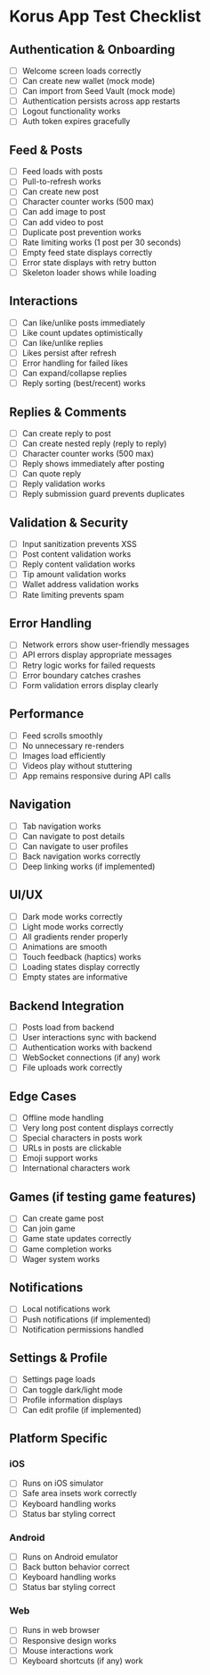 # Korus App Test Checklist

## Authentication & Onboarding
- [ ] Welcome screen loads correctly
- [ ] Can create new wallet (mock mode)
- [ ] Can import from Seed Vault (mock mode)
- [ ] Authentication persists across app restarts
- [ ] Logout functionality works
- [ ] Auth token expires gracefully

## Feed & Posts
- [ ] Feed loads with posts
- [ ] Pull-to-refresh works
- [ ] Can create new post
- [ ] Character counter works (500 max)
- [ ] Can add image to post
- [ ] Can add video to post
- [ ] Duplicate post prevention works
- [ ] Rate limiting works (1 post per 30 seconds)
- [ ] Empty feed state displays correctly
- [ ] Error state displays with retry button
- [ ] Skeleton loader shows while loading

## Interactions
- [ ] Can like/unlike posts immediately
- [ ] Like count updates optimistically
- [ ] Can like/unlike replies
- [ ] Likes persist after refresh
- [ ] Error handling for failed likes
- [ ] Can expand/collapse replies
- [ ] Reply sorting (best/recent) works

## Replies & Comments
- [ ] Can create reply to post
- [ ] Can create nested reply (reply to reply)
- [ ] Character counter works (500 max)
- [ ] Reply shows immediately after posting
- [ ] Can quote reply
- [ ] Reply validation works
- [ ] Reply submission guard prevents duplicates

## Validation & Security
- [ ] Input sanitization prevents XSS
- [ ] Post content validation works
- [ ] Reply content validation works
- [ ] Tip amount validation works
- [ ] Wallet address validation works
- [ ] Rate limiting prevents spam

## Error Handling
- [ ] Network errors show user-friendly messages
- [ ] API errors display appropriate messages
- [ ] Retry logic works for failed requests
- [ ] Error boundary catches crashes
- [ ] Form validation errors display clearly

## Performance
- [ ] Feed scrolls smoothly
- [ ] No unnecessary re-renders
- [ ] Images load efficiently
- [ ] Videos play without stuttering
- [ ] App remains responsive during API calls

## Navigation
- [ ] Tab navigation works
- [ ] Can navigate to post details
- [ ] Can navigate to user profiles
- [ ] Back navigation works correctly
- [ ] Deep linking works (if implemented)

## UI/UX
- [ ] Dark mode works correctly
- [ ] Light mode works correctly
- [ ] All gradients render properly
- [ ] Animations are smooth
- [ ] Touch feedback (haptics) works
- [ ] Loading states display correctly
- [ ] Empty states are informative

## Backend Integration
- [ ] Posts load from backend
- [ ] User interactions sync with backend
- [ ] Authentication works with backend
- [ ] WebSocket connections (if any) work
- [ ] File uploads work correctly

## Edge Cases
- [ ] Offline mode handling
- [ ] Very long post content displays correctly
- [ ] Special characters in posts work
- [ ] URLs in posts are clickable
- [ ] Emoji support works
- [ ] International characters work

## Games (if testing game features)
- [ ] Can create game post
- [ ] Can join game
- [ ] Game state updates correctly
- [ ] Game completion works
- [ ] Wager system works

## Notifications
- [ ] Local notifications work
- [ ] Push notifications (if implemented)
- [ ] Notification permissions handled

## Settings & Profile
- [ ] Settings page loads
- [ ] Can toggle dark/light mode
- [ ] Profile information displays
- [ ] Can edit profile (if implemented)

## Platform Specific
### iOS
- [ ] Runs on iOS simulator
- [ ] Safe area insets work correctly
- [ ] Keyboard handling works
- [ ] Status bar styling correct

### Android
- [ ] Runs on Android emulator
- [ ] Back button behavior correct
- [ ] Keyboard handling works
- [ ] Status bar styling correct

### Web
- [ ] Runs in web browser
- [ ] Responsive design works
- [ ] Mouse interactions work
- [ ] Keyboard shortcuts (if any) work